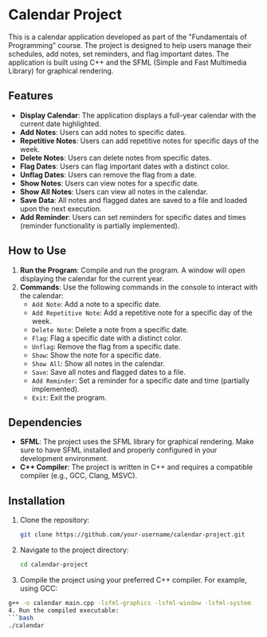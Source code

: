 # Calendar Project

This is a calendar application developed as part of the "Fundamentals of Programming" course. The project is designed to help users manage their schedules, add notes, set reminders, and flag important dates. The application is built using C++ and the SFML (Simple and Fast Multimedia Library) for graphical rendering.

## Features

- **Display Calendar**: The application displays a full-year calendar with the current date highlighted.
- **Add Notes**: Users can add notes to specific dates.
- **Repetitive Notes**: Users can add repetitive notes for specific days of the week.
- **Delete Notes**: Users can delete notes from specific dates.
- **Flag Dates**: Users can flag important dates with a distinct color.
- **Unflag Dates**: Users can remove the flag from a date.
- **Show Notes**: Users can view notes for a specific date.
- **Show All Notes**: Users can view all notes in the calendar.
- **Save Data**: All notes and flagged dates are saved to a file and loaded upon the next execution.
- **Add Reminder**: Users can set reminders for specific dates and times (reminder functionality is partially implemented).

## How to Use

1. **Run the Program**: Compile and run the program. A window will open displaying the calendar for the current year.
2. **Commands**: Use the following commands in the console to interact with the calendar:
   - `Add Note`: Add a note to a specific date.
   - `Add Repetitive Note`: Add a repetitive note for a specific day of the week.
   - `Delete Note`: Delete a note from a specific date.
   - `Flag`: Flag a specific date with a distinct color.
   - `Unflag`: Remove the flag from a specific date.
   - `Show`: Show the note for a specific date.
   - `Show All`: Show all notes in the calendar.
   - `Save`: Save all notes and flagged dates to a file.
   - `Add Reminder`: Set a reminder for a specific date and time (partially implemented).
   - `Exit`: Exit the program.

## Dependencies

- **SFML**: The project uses the SFML library for graphical rendering. Make sure to have SFML installed and properly configured in your development environment.
- **C++ Compiler**: The project is written in C++ and requires a compatible compiler (e.g., GCC, Clang, MSVC).

## Installation

1. Clone the repository:
   ```bash
   git clone https://github.com/your-username/calendar-project.git
2. Navigate to the project directory:
   ```bash
   cd calendar-project
3. Compile the project using your preferred C++ compiler. For example, using GCC:
  ```bash
  g++ -o calendar main.cpp -lsfml-graphics -lsfml-window -lsfml-system
4. Run the compiled executable:
  ```bash
  ./calendar
